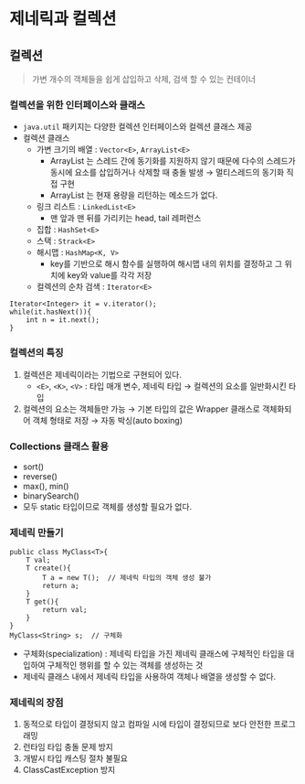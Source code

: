 # 제네릭과 컬렉션
## 컬렉션
> 가변 개수의 객체들을 쉽게 삽입하고 삭제, 검색 할 수 있는 컨테이너
### 컬렉션을 위한 인터페이스와 클래스
- ``java.util`` 패키지는 다양한 컬렉션 인터페이스와 컬렉션 클래스 제공
- 컬렉션 클래스
	- 가변 크기의 배열 : ``Vector<E>``, ``ArrayList<E>``
		- ArrayList 는 스레드 간에 동기화를 지원하지 않기 때문에 다수의 스레드가 동시에 요소를 삽입하거나 삭제할 때 충돌 발생 → 멀티스레드의 동기화 직접 구현
		- ArrayList 는 현재 용량을 리턴하는 메소드가 없다.
	- 링크 리스트 : ``LinkedList<E>``
		- 맨 앞과 맨 뒤를 가리키는 head, tail 레퍼런스
	- 집합 : ``HashSet<E>``
	- 스택 : ``Strack<E>``
	- 해시맵 : ``HashMap<K, V>``
		- key를 기반으로 해시 함수를 실행하여 해시맵 내의 위치를 결정하고 그 위치에 key와 value를 각각 저장
	- 컬렉션의 순차 검색 : ``Iterator<E>``
```
Iterator<Integer> it = v.iterator();
while(it.hasNext()){
	int n = it.next();
}
```

###  컬렉션의 특징
1. 컬렉션은 제네릭이라는 기법으로 구현되어 있다.
	- ``<E>``, ``<K>``, ``<V>`` : 타입 매개 변수, 제네릭 타입 → 컬렉션의 요소를 일반화시킨 타입 
2. 컬렉션의 요소는 객체들만 가능 → 기본 타입의 값은  Wrapper 클래스로 객체화되어 객체 형태로 저장 → 자동 박싱(auto boxing)


### Collections 클래스 활용
- sort() 
- reverse()
- max(), min()
- binarySearch()
- 모두 static 타입이므로 객체를 생성할 필요가 없다.
### 제네릭 만들기
```
public class MyClass<T>{
	T val;
	T create(){
		T a = new T(); 	// 제네릭 타입의 객체 생성 불가
		return a;
	}
	T get(){
		return val;
	}
}
MyClass<String> s;	// 구체화
```
- 구체화(specialization) : 제네릭 타입을 가진 제네릭 클래스에 구체적인 타입을 대입하여 구체적인 행위를 할 수 있는 객체를 생성하는 것
- 제네릭 클래스 내에서 제네릭 타입을 사용하여 객체나 배열을 생성할 수 없다.
### 제네릭의 장점
1. 동적으로 타입이 결정되지 않고 컴파일 시에 타입이 결정되므로 보다 안전한 프로그래밍
2. 런타임 타입 충돌 문제 방지
3. 개발시 타입 캐스팅 절차 불필요
4. ClassCastException 방지
